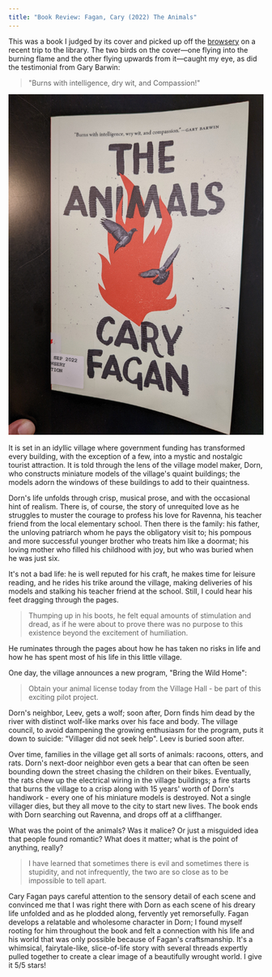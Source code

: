 ```yaml
---
title: "Book Review: Fagan, Cary (2022) The Animals"
---
```


This was a book I judged by its cover and picked up off the [browsery](https://torontopubliclibrary.typepad.com/north-york-central-blog/2012/05/what-is-a-browsery.html#:~:text=You%20may%20wonder%2C%20what%20is,CDs%20and%20DVDs%20and%20magazines.) on a recent trip to the library. The two birds on the cover&mdash;one flying into the burning flame and the other flying upwards from it&mdash;caught my eye, as did the testimonial from Gary Barwin: 

> "Burns with intelligence, dry wit, and Compassion!"
 
![Book Cover of The Animals](../images/the-animals.jpg)


It is set in an idyllic village where government funding has transformed every building, with the exception of a few, into a mystic and nostalgic tourist attraction. It is told through the lens of the village model maker, Dorn, who constructs miniature models of the village's quaint buildings; the models adorn the windows of these buildings to add to their quaintness. 

Dorn's life unfolds through crisp, musical prose, and with the occasional hint of realism. There is, of course, the story of unrequited love as he struggles to muster the courage to profess his love for Ravenna, his teacher friend from the local elementary school. Then there is the family: his father, the unloving patriarch whom he pays the obligatory visit to; his pompous and more successful younger brother who treats him like a doormat; his loving mother who filled his childhood with joy, but who was buried when he was just six. 

It's not a bad life: he is well reputed for his craft, he makes time for leisure reading, and he rides his trike around the village, making deliveries of his models and stalking his teacher friend at the school. Still, I could hear his feet dragging through the pages. 

> Thumping up in his boots, he felt equal amounts of stimulation and dread, as if he were about to prove there was no purpose to this existence beyond the excitement of humiliation. 

He ruminates through the pages about how he has taken no risks in life and how he has spent most of his life in this little village. 

One day, the village announces a new program, "Bring the Wild Home": 

> Obtain your animal license today from the Village Hall - be part of this exciting pilot project.

Dorn's neighbor, Leev, gets a wolf; soon after, Dorn finds him dead by the river with distinct wolf-like marks over his face and body. The village council, to avoid dampening the growing enthusiasm for the program, puts it down to suicide: "Villager did not seek help". Leev is buried soon after. 

Over time, families in the village get all sorts of animals: racoons, otters, and rats. Dorn's next-door neighbor even gets a bear that can often be seen bounding down the street chasing the children on their bikes. Eventually, the rats chew up the electrical wiring in the village buildings; a fire starts that burns the village to a crisp along with 15 years' worth of Dorn's handiwork - every one of his miniature models is destroyed. Not a single villager dies, but they all move to the city to start new lives. The book ends with Dorn searching out Ravenna, and drops off at a cliffhanger. 

What was the point of the animals? Was it malice? Or just a misguided idea that people found romantic? What does it matter; what is the point of anything, really? 

> I have learned that sometimes there is evil and sometimes there is stupidity, and not infrequently, the two are so close as to be impossible to tell apart.

Cary Fagan pays careful attention to the sensory detail of each scene and convinced me that I was right there with Dorn as each scene of his dreary life unfolded and as he plodded along, fervently yet remorsefully. Fagan develops a relatable and wholesome character in Dorn; I found myself rooting for him throughout the book and felt a connection with his life and his world that was only possible because of Fagan's craftsmanship. It's a whimsical, fairytale-like, slice-of-life story with several threads expertly pulled together to create a clear image of a beautifully wrought world. I give it 5/5 stars!

